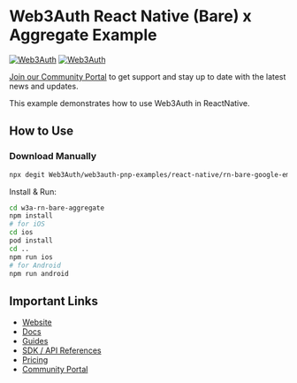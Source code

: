 # Web3Auth React Native (Bare) x Aggregate Example

[![Web3Auth](https://img.shields.io/badge/Web3Auth-SDK-blue)](https://web3auth.io/docs/sdk/react-native)
[![Web3Auth](https://img.shields.io/badge/Web3Auth-Community-cyan)](https://community.web3auth.io)


[Join our Community Portal](https://community.web3auth.io/) to get support and stay up to date with the latest news and updates.

This example demonstrates how to use Web3Auth in ReactNative.

## How to Use

### Download Manually

```bash
npx degit Web3Auth/web3auth-pnp-examples/react-native/rn-bare-google-emailpasswordless-example w3a-rn-bare-aggregate
```

Install & Run:

```bash
cd w3a-rn-bare-aggregate
npm install
# for iOS
cd ios
pod install
cd ..
npm run ios
# for Android
npm run android
```

## Important Links

- [Website](https://web3auth.io)
- [Docs](https://web3auth.io/docs)
- [Guides](https://web3auth.io/docs/guides)
- [SDK / API References](https://web3auth.io/docs/sdk)
- [Pricing](https://web3auth.io/pricing.html)
- [Community Portal](https://community.web3auth.io)